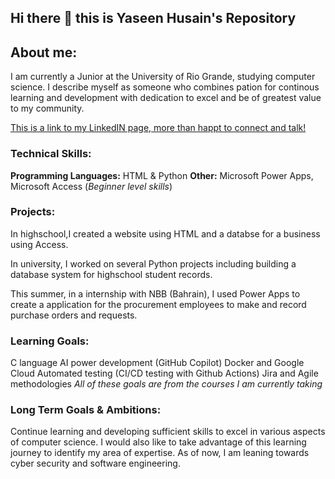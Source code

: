 ## Hi there 👋 this is Yaseen Husain's Repository
## About me:
I am currently a Junior at the University of Rio Grande, studying computer science. I describe myself as someone who combines pation for continous learning and development with dedication to excel and be of greatest value to my community.

[This is a link to my LinkedIN page, more than happt to connect and talk!](http://linkedin.com/in/yaseen-askar-aa1589208)

### Technical Skills:
**Programming Languages:** HTML & Python
**Other:** Microsoft Power Apps, Microsoft Access (*Beginner level skills*)

### Projects:

In highschool,I created a website using HTML and a databse for a business using Access.

In university, I worked on several Python projects including building a database system for highschool student records. 

This summer, in a internship with NBB (Bahrain), I used Power Apps to create a application for the procurement employees to make and record purchase orders and requests. 

### Learning Goals:
C language 
AI power development (GitHub Copilot)
Docker and Google Cloud
Automated testing (CI/CD testing with Github Actions)
Jira and Agile methodologies 
*All of these goals are from the courses I am currently taking*

### Long Term Goals & Ambitions:
Continue learning and developing sufficient skills to excel in various aspects of computer science. I would also like to take advantage of this learning journey to identify my area of expertise. As of now, I am leaning towards cyber security and software engineering. 





<!--
**yaseenaskar-git/yaseenaskar-git** is a ✨ _special_ ✨ repository because its `README.md` (this file) appears on your GitHub profile.

Here are some ideas to get you started:

- 🔭 I’m currently working on ...
- 🌱 I’m currently learning ...
- 👯 I’m looking to collaborate on ...
- 🤔 I’m looking for help with ...
- 💬 Ask me about ...
- 📫 How to reach me: ...
- 😄 Pronouns: ...
- ⚡ Fun fact: ...
-->
